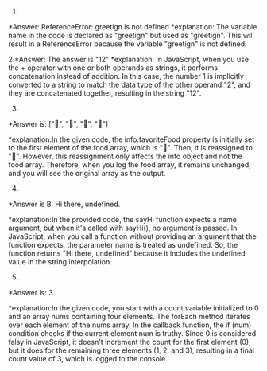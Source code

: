 1.
*Answer: ReferenceError: greetign is not defined
*explanation: The variable name in the code is declared as "greetign" but used as "greetign". This will result in a ReferenceError because the variable "greetign" is not defined. 

2.*Answer: The answer is "12"
*explanation: In JavaScript, when you use the + operator with one or both operands as strings, it performs concatenation instead of addition. In this case, the number 1 is implicitly converted to a string to match the data type of the other operand "2", and they are concatenated together, resulting in the string "12".

3.
*Answer is: ["🍕", "🍫", "🥑", "🍔"]

*explanation:In the given code, the info.favoriteFood property is initially set to the first element of the food array, which is "🍕". Then, it is reassigned to "🍝". However, this reassignment only affects the info object and not the food array. Therefore, when you log the food array, it remains unchanged, and you will see the original array as the output.

4. 
*Answer is B: Hi there, undefined.

*explanation:In the provided code, the sayHi function expects a name argument, but when it's called with sayHi(), no argument is passed. In JavaScript, when you call a function without providing an argument that the function expects, the parameter name is treated as undefined. So, the function returns "Hi there, undefined" because it includes the undefined value in the string interpolation.

5.
*Answer is: 3

*explanation:In the given code, you start with a count variable initialized to 0 and an array nums containing four elements. The forEach method iterates over each element of the nums array. In the callback function, the if (num) condition checks if the current element num is truthy. Since 0 is considered falsy in JavaScript, it doesn't increment the count for the first element (0), but it does for the remaining three elements (1, 2, and 3), resulting in a final count value of 3, which is logged to the console.



